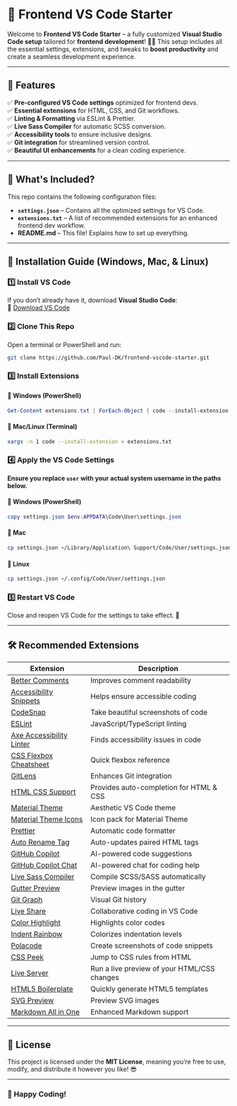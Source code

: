 # 🚀 Frontend VS Code Starter

Welcome to **Frontend VS Code Starter** – a fully customized **Visual Studio Code setup** tailored for **frontend development**! 🎨✨ This setup includes all the essential settings, extensions, and tweaks to **boost productivity** and create a seamless development experience.

---

## 📌 Features

✅ **Pre-configured VS Code settings** optimized for frontend devs.  
✅ **Essential extensions** for HTML, CSS, and Git workflows.  
✅ **Linting & Formatting** via ESLint & Prettier.  
✅ **Live Sass Compiler** for automatic SCSS conversion.  
✅ **Accessibility tools** to ensure inclusive designs.  
✅ **Git integration** for streamlined version control.  
✅ **Beautiful UI enhancements** for a clean coding experience.

---

## 📂 What's Included?

This repo contains the following configuration files:

-   **`settings.json`** – Contains all the optimized settings for VS Code.
-   **`extensions.txt`** – A list of recommended extensions for an enhanced frontend dev workflow.
-   **README.md** – This file! Explains how to set up everything.

---

## 🔧 Installation Guide (Windows, Mac, & Linux)

### 1️⃣ **Install VS Code**

If you don’t already have it, download **Visual Studio Code**:  
🔗 [Download VS Code](https://code.visualstudio.com/)

### 2️⃣ **Clone This Repo**

Open a terminal or PowerShell and run:

```bash
git clone https://github.com/Paul-DK/frontend-vscode-starter.git
```

### 3️⃣ **Install Extensions**

#### 🔹 **Windows (PowerShell)**

```powershell
Get-Content extensions.txt | ForEach-Object { code --install-extension $_ }
```

#### 🔹 **Mac/Linux (Terminal)**

```bash
xargs -n 1 code --install-extension < extensions.txt
```

### 4️⃣ **Apply the VS Code Settings**

**Ensure you replace `user` with your actual system username in the paths below.**

#### 🔹 **Windows (PowerShell)**

```powershell
copy settings.json $env:APPDATA\Code\User\settings.json
```

#### 🔹 **Mac**

```bash
cp settings.json ~/Library/Application\ Support/Code/User/settings.json
```

#### 🔹 **Linux**

```bash
cp settings.json ~/.config/Code/User/settings.json
```

### 5️⃣ **Restart VS Code**

Close and reopen VS Code for the settings to take effect. 🎉

---

## 🛠 Recommended Extensions

| Extension                                                                                                                   | Description                                 |
| --------------------------------------------------------------------------------------------------------------------------- | ------------------------------------------- |
| [Better Comments](https://marketplace.visualstudio.com/items?itemName=aaron-bond.better-comments)                           | Improves comment readability                |
| [Accessibility Snippets](https://marketplace.visualstudio.com/items?itemName=accessibility-snippets.accessibility-snippets) | Helps ensure accessible coding              |
| [CodeSnap](https://marketplace.visualstudio.com/items?itemName=adpyke.codesnap)                                             | Take beautiful screenshots of code          |
| [ESLint](https://marketplace.visualstudio.com/items?itemName=dbaeumer.vscode-eslint)                                        | JavaScript/TypeScript linting               |
| [Axe Accessibility Linter](https://marketplace.visualstudio.com/items?itemName=deque-systems.vscode-axe-linter)             | Finds accessibility issues in code          |
| [CSS Flexbox Cheatsheet](https://marketplace.visualstudio.com/items?itemName=dzhavat.css-flexbox-cheatsheet)                | Quick flexbox reference                     |
| [GitLens](https://marketplace.visualstudio.com/items?itemName=eamodio.gitlens)                                              | Enhances Git integration                    |
| [HTML CSS Support](https://marketplace.visualstudio.com/items?itemName=ecmel.vscode-html-css)                               | Provides auto-completion for HTML & CSS     |
| [Material Theme](https://marketplace.visualstudio.com/items?itemName=equinusocio.vsc-material-theme)                        | Aesthetic VS Code theme                     |
| [Material Theme Icons](https://marketplace.visualstudio.com/items?itemName=equinusocio.vsc-material-theme-icons)            | Icon pack for Material Theme                |
| [Prettier](https://marketplace.visualstudio.com/items?itemName=esbenp.prettier-vscode)                                      | Automatic code formatter                    |
| [Auto Rename Tag](https://marketplace.visualstudio.com/items?itemName=formulahendry.auto-rename-tag)                        | Auto-updates paired HTML tags               |
| [GitHub Copilot](https://marketplace.visualstudio.com/items?itemName=github.copilot)                                        | AI-powered code suggestions                 |
| [GitHub Copilot Chat](https://marketplace.visualstudio.com/items?itemName=github.copilot-chat)                              | AI-powered chat for coding help             |
| [Live Sass Compiler](https://marketplace.visualstudio.com/items?itemName=glenn2223.LiveSass)                                | Compile SCSS/SASS automatically             |
| [Gutter Preview](https://marketplace.visualstudio.com/items?itemName=kisstkondoros.vscode-gutter-preview)                   | Preview images in the gutter                |
| [Git Graph](https://marketplace.visualstudio.com/items?itemName=mhutchie.git-graph)                                         | Visual Git history                          |
| [Live Share](https://marketplace.visualstudio.com/items?itemName=ms-vsliveshare.vsliveshare)                                | Collaborative coding in VS Code             |
| [Color Highlight](https://marketplace.visualstudio.com/items?itemName=naumovs.color-highlight)                              | Highlights color codes                      |
| [Indent Rainbow](https://marketplace.visualstudio.com/items?itemName=oderwat.indent-rainbow)                                | Colorizes indentation levels                |
| [Polacode](https://marketplace.visualstudio.com/items?itemName=pnp.polacode)                                                | Create screenshots of code snippets         |
| [CSS Peek](https://marketplace.visualstudio.com/items?itemName=pranaygp.vscode-css-peek)                                    | Jump to CSS rules from HTML                 |
| [Live Server](https://marketplace.visualstudio.com/items?itemName=ritwickdey.LiveServer)                                    | Run a live preview of your HTML/CSS changes |
| [HTML5 Boilerplate](https://marketplace.visualstudio.com/items?itemName=sidthesloth.html5-boilerplate)                      | Quickly generate HTML5 templates            |
| [SVG Preview](https://marketplace.visualstudio.com/items?itemName=simonsiefke.svg-preview)                                  | Preview SVG images                          |
| [Markdown All in One](https://marketplace.visualstudio.com/items?itemName=yzhang.markdown-all-in-one)                       | Enhanced Markdown support                   |

---

## 📜 License

This project is licensed under the **MIT License**, meaning you’re free to use, modify, and distribute it however you like! 😎

---

### 🎉 Happy Coding!
